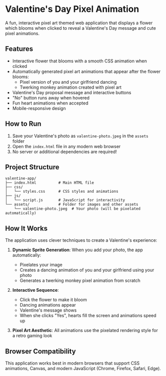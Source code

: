 # Valentine's Day Pixel Animation

A fun, interactive pixel art themed web application that displays a flower which blooms when clicked to reveal a Valentine's Day message and cute pixel animations.

## Features

- Interactive flower that blooms with a smooth CSS animation when clicked
- Automatically generated pixel art animations that appear after the flower blooms:
  - Pixel version of you and your girlfriend dancing
  - Twerking monkey animation created with pixel art
- Valentine's Day proposal message and interactive buttons
- "No" button runs away when hovered
- Fun heart animations when accepted
- Mobile-responsive design

## How to Run

1. Save your Valentine's photo as `valentine-photo.jpeg` in the `assets` folder
2. Open the `index.html` file in any modern web browser
3. No server or additional dependencies are required!

## Project Structure

```
valentine-app/
├── index.html          # Main HTML file
├── css/
│   └── styles.css      # CSS styles and animations
├── js/
│   └── script.js       # JavaScript for interactivity
└── assets/             # Folder for images and other assets
    └── valentine-photo.jpeg  # Your photo (will be pixelated automatically)
```

## How It Works

The application uses clever techniques to create a Valentine's experience:

1. **Dynamic Sprite Generation**: When you add your photo, the app automatically:
   - Pixelates your image
   - Creates a dancing animation of you and your girlfriend using your photo
   - Generates a twerking monkey pixel animation from scratch

2. **Interactive Sequence**:
   - Click the flower to make it bloom
   - Dancing animations appear
   - Valentine's message shows
   - When she clicks "Yes", hearts fill the screen and animations speed up

3. **Pixel Art Aesthetic**: All animations use the pixelated rendering style for a retro gaming look

## Browser Compatibility

This application works best in modern browsers that support CSS animations, Canvas, and modern JavaScript (Chrome, Firefox, Safari, Edge). 